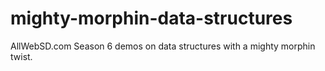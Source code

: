 # mighty-morphin-data-structures
AllWebSD.com Season 6 demos on data structures with a mighty morphin twist.
